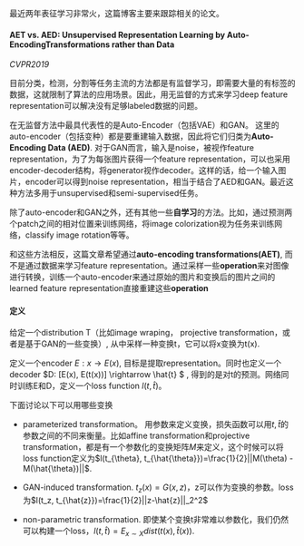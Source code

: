 最近两年表征学习非常火，这篇博客主要来跟踪相关的论文。


#### AET vs. AED: Unsupervised Representation Learning by Auto-EncodingTransformations rather than Data


*CVPR2019*

目前分类，检测，分割等任务主流的方法都是有监督学习，即需要大量的有标签的数据，这就限制了算法的应用场景。因此，用无监督的方式来学习deep feature representation可以解决没有足够labeled数据的问题。


在无监督方法中最具代表性的是Auto-Encoder（包括VAE）和GAN。  这里的auto-encoder（包括变种）都是要重建输入数据，因此将它们归类为**Auto-Encoding Data (AED)**. 对于GAN而言，输入是noise，被视作feature representation，为了为每张图片获得一个feature representation，可以也采用encoder-decoder结构，将generator视作decoder。这样的话，给一个输入图片，encoder可以得到noise representation，相当于结合了AED和GAN。最近这种方法多用于unsupervised和semi-supervised任务。

除了auto-encoder和GAN之外，还有其他一些**自学习**的方法。比如，通过预测两个patch之间的相对位置来训练网络，将image colorization视为任务来训练网络，classify image rotation等等。

和这些方法相反，这篇文章希望通过**auto-encoding transformations(AET)**, 而不是通过数据来学习feature representation。通过采样一些**operation**来对图像进行转换，训练一个auto-encoder来通过原始的图片和变换后的图片之间的learned feature representation直接重建这些**operation**


#### 定义

给定一个distribution T（比如image wraping， projective transformation，或者是基于GAN的一些变换）, 从中采样一种变换t，它可以将x变换为t(x).

定义一个encoder $E: x \rightarrow E(x)$, 目标是提取representation。同时也定义一个decoder $D: [E(x), E(t(x))] \rightarrow \hat{t} $  , 得到的是对t的预测。网络同时训练E和D，定义一个loss function $l(t, \hat{t})$。

下面讨论以下可以用哪些变换

- parameterized transformation。 用参数来定义变换，损失函数可以用$t, \hat{t}$的参数之间的不同来衡量。比如affine transformation和projective transformation，都是有一个参数化的变换矩阵$M$来定义，这个时候可以将loss function定义为$l(t_{\theta}, t_{\hat{\theta}})=\frac{1}{2}||M(\theta) - M(\hat{\theta})||$.

- GAN-induced transformation. $t_z(x)=G(x, z)$，z可以作为变换的参数。loss为$l(t_z, t_{\hat{z}})=\frac{1}{2}||z-\hat{z}||_2^2$

- non-parametric transformation. 即使某个变换t非常难以参数化，我们仍然可以构建一个loss，$l(t, \hat{t})=E_{x \sim X} dist(t(x), \hat{t}(x))$. 
